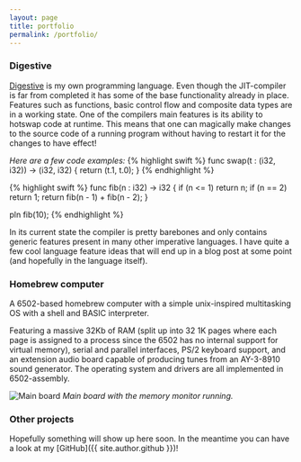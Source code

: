 ```yaml
---
layout: page
title: portfolio
permalink: /portfolio/
---
```


### Digestive
[Digestive](https://github.com/williamsjoblom/compiler-experiment) is my own programming language. Even though the JIT-compiler is far from completed it has some of the base functionality already in place. Features such as functions, basic control flow and composite data types are in a working state. One of the compilers main features is its ability to hotswap code at runtime. This means that one can magically make changes to the source code of a running program without having to restart it for the changes to have effect!

_Here are a few code examples:_
{% highlight swift %}
func swap(t : (i32, i32)) -> (i32, i32) {
     return (t.1, t.0);
}
{% endhighlight %}

{% highlight swift %}
func fib(n : i32) -> i32 {
    if (n <= 1) return n;
    if (n == 2) return 1;
    return fib(n - 1) + fib(n - 2);
}

pln fib(10);
{% endhighlight %}

In its current state the compiler is pretty barebones and only contains generic features present in many other imperative languages. I have quite a few cool language feature ideas that will end up in a blog post at some point (and hopefully in the language itself).

### Homebrew computer
A 6502-based homebrew computer with a simple unix-inspired multitasking OS with a shell and BASIC interpreter. 

Featuring a massive 32Kb of RAM (split up into 32 1K pages where each page is assigned to a process since the 6502 has no internal support for virtual memory), serial and parallel interfaces, PS/2 keyboard support, and an extension audio board capable of producing tunes from an AY-3-8910 sound generator. The operating system and drivers are all implemented in 6502-assembly. 

![](../assets/images/20150525_210636.jpg "Main board")
_Main board with the memory monitor running._

### Other projects
Hopefully something will show up here soon. In the meantime you can have a look at my [GitHub]({{ site.author.github }})!
